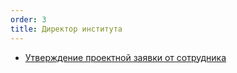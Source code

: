 ```yaml
---
order: 3
title: Директор института
---
```


-  [Утверждение проектной заявки от сотрудника](./utverzhdenie-proektnoi-zayavki-ot-sotrudnika.md)
